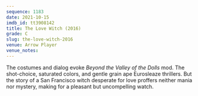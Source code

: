 ```yaml
---
sequence: 1183
date: 2021-10-15
imdb_id: tt3908142
title: The Love Witch (2016)
grade: C
slug: the-love-witch-2016
venue: Arrow Player
venue_notes:
---
```


The costumes and dialog evoke <span data-imdb-id="tt0065466">_Beyond the Valley of the Dolls_</span> mod. The shot-choice, saturated colors, and gentle grain ape Eurosleaze thrillers. But the story of a San Francisco witch desperate for love proffers neither mania nor mystery, making for a pleasant but uncompelling watch.
